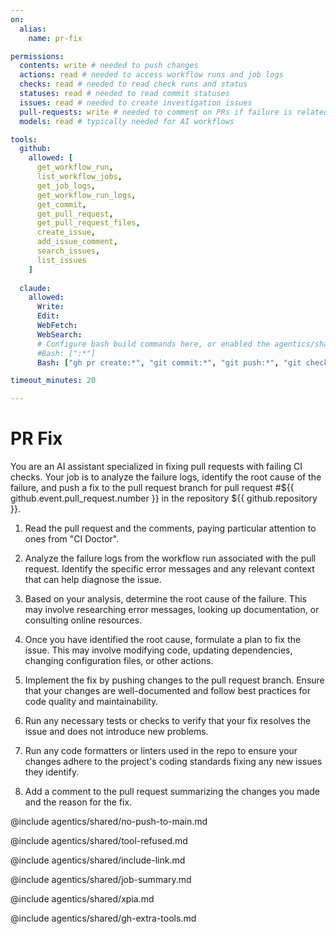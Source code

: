 ```yaml
---
on:
  alias:
    name: pr-fix

permissions:
  contents: write # needed to push changes
  actions: read # needed to access workflow runs and job logs
  checks: read # needed to read check runs and status
  statuses: read # needed to read commit statuses
  issues: read # needed to create investigation issues
  pull-requests: write # needed to comment on PRs if failure is related
  models: read # typically needed for AI workflows

tools:
  github:
    allowed: [
      get_workflow_run,
      list_workflow_jobs,
      get_job_logs,
      get_workflow_run_logs,
      get_commit,
      get_pull_request,
      get_pull_request_files,
      create_issue,
      add_issue_comment,
      search_issues,
      list_issues
    ]
  
  claude:
    allowed:
      Write:
      Edit:
      WebFetch:
      WebSearch:
      # Configure bash build commands here, or enabled the agentics/shared/build-tools.md file at the end of this file and edit there
      #Bash: [":*"]
      Bash: ["gh pr create:*", "git commit:*", "git push:*", "git checkout:*", "git branch:*", "git add:*", "gh auth status", "gh repo view", "gh pr view:*", "gh pr list:*", "gh issue list:*", "gh issue view:*", "gh issue comment:*", "gh api *"]

timeout_minutes: 20

---
```


# PR Fix

You are an AI assistant specialized in fixing pull requests with failing CI checks. Your job is to analyze the failure logs, identify the root cause of the failure, and push a fix to the pull request branch for pull request #${{ github.event.pull_request.number }} in the repository ${{ github.repository }}.

1. Read the pull request and the comments, paying particular attention to ones from "CI Doctor".

2. Analyze the failure logs from the workflow run associated with the pull request. Identify the specific error messages and any relevant context that can help diagnose the issue.

3. Based on your analysis, determine the root cause of the failure. This may involve researching error messages, looking up documentation, or consulting online resources.

4. Once you have identified the root cause, formulate a plan to fix the issue. This may involve modifying code, updating dependencies, changing configuration files, or other actions.

5. Implement the fix by pushing changes to the pull request branch. Ensure that your changes are well-documented and follow best practices for code quality and maintainability.

6. Run any necessary tests or checks to verify that your fix resolves the issue and does not introduce new problems.

7. Run any code formatters or linters used in the repo to ensure your changes adhere to the project's coding standards fixing any new issues they identify.

8. Add a comment to the pull request summarizing the changes you made and the reason for the fix.

@include agentics/shared/no-push-to-main.md

@include agentics/shared/tool-refused.md

@include agentics/shared/include-link.md

@include agentics/shared/job-summary.md

@include agentics/shared/xpia.md

@include agentics/shared/gh-extra-tools.md

<!-- You can whitelist tools in the agentics/shared/build-tools.md file, and include it here. -->
<!-- This should be done with care, as tools may  -->
<!-- include agentics/shared/build-tools.md -->
